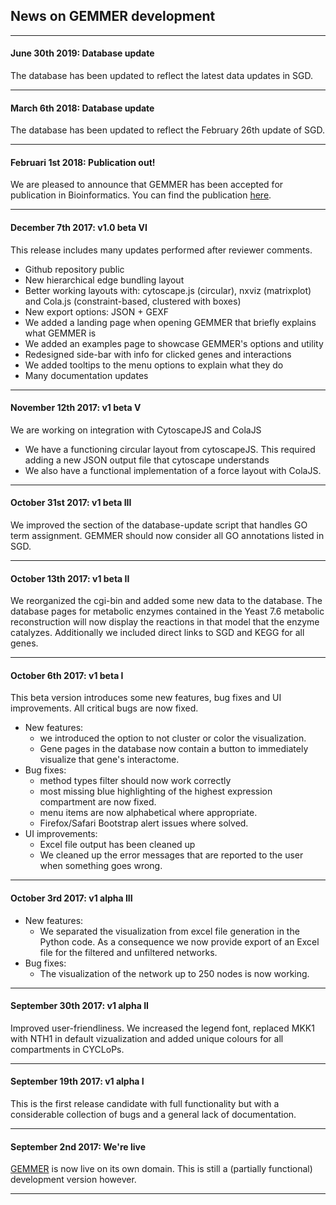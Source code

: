 ## News on GEMMER development
---

#### June 30th 2019: Database update
The database has been updated to reflect the latest data updates in SGD.

---

#### March 6th 2018: Database update
The database has been updated to reflect the February 26th update of SGD.

---

#### Februari 1st 2018: Publication out!
We are pleased to announce that GEMMER has been accepted for publication in Bioinformatics. You can find the publication [here](https://doi.org/10.1093/bioinformatics/bty052).  

---

#### December 7th 2017: v1.0 beta VI
This release includes many updates performed after reviewer comments.

- Github repository public
- New hierarchical edge bundling layout
- Better working layouts with: cytoscape.js (circular), nxviz (matrixplot) and Cola.js (constraint-based, clustered with boxes)
- New export options: JSON + GEXF
- We added a landing page when opening GEMMER that briefly explains what GEMMER is
- We added an examples page to showcase GEMMER's options and utility
- Redesigned side-bar with info for clicked genes and interactions
- We added tooltips to the menu options to explain what they do
- Many documentation updates

---

#### November 12th 2017: v1 beta V
We are working on integration with CytoscapeJS and ColaJS
- We have a functioning circular layout from cytoscapeJS. This required adding a new JSON output file that cytoscape understands
- We also have a functional implementation of a force layout with ColaJS.

---

#### October 31st 2017: v1 beta III
We improved the section of the database-update script that handles GO term assignment. GEMMER should now consider all GO annotations listed in SGD.

---

#### October 13th 2017: v1 beta II
We reorganized the cgi-bin and added some new data to the database. The database pages for metabolic enzymes contained in the Yeast 7.6 metabolic reconstruction will now display the reactions in that model that the enzyme catalyzes. Additionally we included direct links to SGD and KEGG for all genes.

---

#### October 6th 2017: v1 beta I
This beta version introduces some new features, bug fixes and UI improvements. All critical bugs are now fixed.
- New features:
    - we introduced the option to not cluster or color the visualization.
    - Gene pages in the database now contain a button to immediately visualize that gene's interactome.
- Bug fixes:
    - method types filter should now work correctly
    - most missing blue highlighting of the highest expression compartment are now fixed.
    - menu items are now alphabetical where appropriate.
    - Firefox/Safari Bootstrap alert issues where solved.
- UI improvements:
    - Excel file output has been cleaned up
    - We cleaned up the error messages that are reported to the user when something goes wrong.

---

#### October 3rd 2017: v1 alpha III
- New features:
    - We separated the visualization from excel file generation in the Python code. As a consequence we now provide export of an Excel file for the filtered and unfiltered networks.
- Bug fixes:
    - The visualization of the network up to 250 nodes is now working.

---

#### September 30th 2017: v1 alpha II
Improved user-friendliness. We increased the legend font, replaced MKK1 with NTH1 in default vizualization and added unique colours for all compartments in CYCLoPs.

---


#### September 19th 2017: v1 alpha I
This is the first release candidate with full functionality but with a considerable collection of bugs and a general lack of documentation.

---


#### September 2nd 2017: We're live
[GEMMER](http://gemmer.barberislab.com) is now live on its own domain. This is still a (partially functional) development version however.

---
